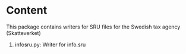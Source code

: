 Content
=======
This package contains writers for SRU files for the Swedish tax agency
(Skatteverket)

1. infosru.py:
   Writer for info.sru

